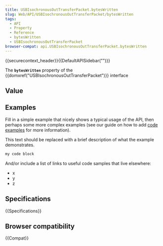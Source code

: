 ```yaml
---
title: USBIsochronousOutTransferPacket.bytesWritten
slug: Web/API/USBIsochronousOutTransferPacket/bytesWritten
tags:
  - API
  - Property
  - Reference
  - bytesWritten
  - USBIsochronousOutTransferPacket
browser-compat: api.USBIsochronousOutTransferPacket.bytesWritten
---
```

{{securecontext_header}}{{DefaultAPISidebar("")}}

The **`bytesWritten`** property of the {{domxref("USBIsochronousOutTransferPacket")}} interface 

## Value



## Examples

Fill in a simple example that nicely shows a typical usage of the API, then perhaps some more complex examples (see our guide on how to add [code examples](/en-US/docs/MDN/Contribute/Structures/Code_examples) for more information).

This text should be replaced with a brief description of what the example demonstrates.

```js
my code block
```

And/or include a list of links to useful code samples that live elsewhere:

*   x
*   y
*   z

## Specifications

{{Specifications}}

## Browser compatibility

{{Compat}}


